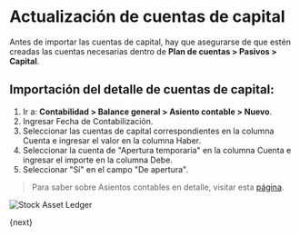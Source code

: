 <!-- add-breadcrumbs -->
# Actualización de cuentas de capital

Antes de importar las cuentas de capital, hay que asegurarse de que estén creadas las cuentas necesarias dentro de **Plan de cuentas > Pasivos > Capital**.

## Importación del detalle de cuentas de capital:

1. Ir a: **Contabilidad > Balance general > Asiento contable > Nuevo**.
1. Ingresar Fecha de Contabilización.
1. Seleccionar las cuentas de capital correspondientes en la columna Cuenta e ingresar el valor en la columna Haber.
1. Seleccionar la cuenta de "Apertura temporaria" en la columna Cuenta e ingresar el importe en la columna Debe.
1. Seleccionar "Sí" en el campo "De apertura".

> Para saber sobre Asientos contables en detalle, visitar esta [página](/docs/user/manual/es/accounts/journal-entry).

<img class="screenshot" alt="Stock Asset Ledger" src="{{docs_base_url}}/assets/img/accounts/opening_balance_capital_accounts.png">


{next}
